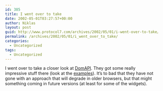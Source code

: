```yaml
---
id: 385
title: I went over to take
date: 2002-05-01T03:27:57+00:00
author: Niklas
layout: post
guid: http://www.protocol7.com/archives/2002/05/01/i-went-over-to-take/
permalink: /archives/2002/05/01/i_went_over_to_take/
categories:
  - Uncategorized
tags:
  - Uncategorized
---
```

<div class='microid-7b09a0af7fa877f2ab6a4002b45f9abff5f5df33'>
  <p>
    I went over to take a closer look at <a href="http://domapi.com">DomAPI</a>. They got some really impressive stuff there (look at the <a href="http://domapi.com/examples">examples</a>). It&#8217;s to bad that they have not gone with an approach that will degrade in older browsers, but that might something coming in future versions (at least for some of the widgets).
  </p>
</div>